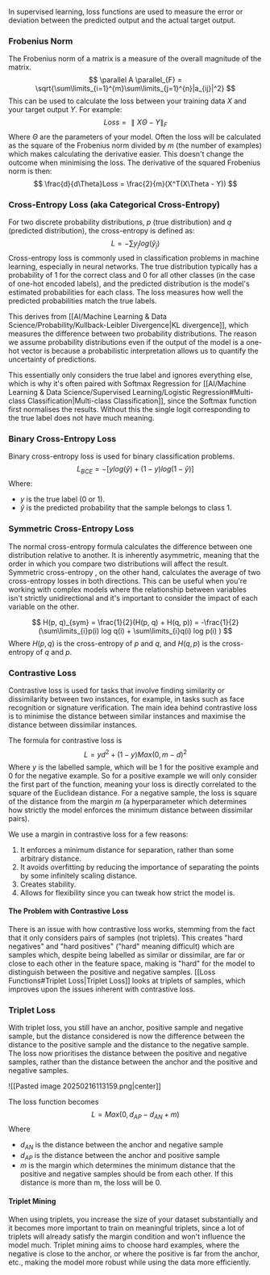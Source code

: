 In supervised learning, loss functions are used to measure the error or deviation between the predicted output and the actual target output.
### Frobenius Norm
The Frobenius norm of a matrix is a measure of the overall magnitude of the matrix. 
$$
\parallel A \parallel_{F} = \sqrt{\sum\limits_{i=1}^{m}\sum\limits_{j=1}^{n}|a_{ij}|^2}
$$
This can be used to calculate the loss between your training data $X$ and your target output $Y$. For example:
$$
Loss = \parallel X\Theta - Y \parallel_F
$$
Where $\Theta$ are the parameters of your model.
Often the loss will be calculated as the square of the Frobenius norm divided by $m$ (the number of examples) which makes calculating the derivative easier. This doesn't change the outcome when minimising the loss. The derivative of the squared Frobenius norm is then:
$$
\frac{d}{d\Theta}Loss = \frac{2}{m}(X^T(X\Theta - Y))
$$
### Cross-Entropy Loss (aka Categorical Cross-Entropy)
For two discrete probability distributions, $p$ (true distribution) and $q$ (predicted distribution), the cross-entropy is defined as: 
$$L=-∑y_{j}​log(\hat{y}​_j​)$$
Cross-entropy loss is commonly used in classification problems in machine learning, especially in neural networks. The true distribution typically has a probability of 1 for the correct class and 0 for all other classes (in the case of one-hot encoded labels), and the predicted distribution is the model's estimated probabilities for each class. The loss measures how well the predicted probabilities match the true labels. 

This derives from [[AI/Machine Learning & Data Science/Probability/Kullback-Leibler Divergence|KL divergence]], which measures the difference between two probability distributions. The reason we assume probability distributions even if the output of the model is a one-hot vector is because a probabilistic interpretation allows us to quantify the uncertainty of predictions.

This essentially only considers the true label and ignores everything else, which is why it's often paired with Softmax Regression for [[AI/Machine Learning & Data Science/Supervised Learning/Logistic Regression#Multi-class Classification|Multi-class Classification]], since the Softmax function first normalises the results. Without this the single logit corresponding to the true label does not have much meaning.
### Binary Cross-Entropy Loss
Binary cross-entropy loss is used for binary classification problems. 
$$L_{BCE}​=−[ylog(\hat{y}​)+(1−y)log(1−\hat{y}​)]$$
Where:
- $y$ is the true label (0 or 1).
- $\hat{y}$​ is the predicted probability that the sample belongs to class 1.
### Symmetric Cross-Entropy Loss
The normal cross-entropy formula calculates the difference between one distribution relative to another. It is inherently asymmetric, meaning that the order in which you compare two distributions will affect the result. Symmetric cross-entropy , on the other hand, calculates the average of two cross-entropy losses in both directions. This can be useful when you're working with complex models where the relationship between variables isn't strictly unidirectional and it's important to consider the impact of each variable on the other.

$$
H(p, q)_{sym} = \frac{1}{2}(H(p, q) + H(q, p)) = -\frac{1}{2}(\sum\limits_{i}p(i) log q(i) + \sum\limits_{i}q(i) log p(i) )
$$
Where $H(p, q)$ is the cross-entropy of $p$ and $q$, and $H(q, p)$ is the cross-entropy of $q$ and $p$.
### Contrastive Loss
Contrastive loss is used for tasks that involve finding similarity or dissimilarity between two instances, for example, in tasks such as face recognition or signature verification. The main idea behind contrastive loss is to minimise the distance between similar instances and maximise the distance between dissimilar instances.

The formula for contrastive loss is
$$
L = yd^{2} + (1-y)Max(0, m-d)^{2}
$$
Where $y$ is the labelled sample, which will be $1$ for the positive example and $0$ for the negative example. So for a positive example we will only consider the first part of the function, meaning your loss is directly correlated to the square of the Euclidean distance. For a negative sample, the loss is square of the distance from the margin $m$ (a hyperparameter which determines how strictly the model enforces the minimum distance between dissimilar pairs). 

We use a margin in contrastive loss for a few reasons:
1. It enforces a minimum distance for separation, rather than some arbitrary distance.
2. It avoids overfitting by reducing the importance of separating the points by some infinitely scaling distance.
3. Creates stability.
4. Allows for flexibility since you can tweak how strict the model is.
#### The Problem with Contrastive Loss
There is an issue with how contrastive loss works, stemming from the fact that it only considers pairs of samples (not triplets). This creates "hard negatives" and "hard positives" ("hard" meaning difficult) which are samples which, despite being labelled as similar or dissimilar, are far or close to each other in the feature space, making is "hard" for the model to distinguish between the positive and negative samples. [[Loss Functions#Triplet Loss|Triplet Loss]] looks at triplets of samples, which improves upon the issues inherent with contrastive loss.
### Triplet Loss
With triplet loss, you still have an anchor, positive sample and negative sample, but the distance considered is now the difference between the distance to the positive sample and the distance to the negative sample. The loss now prioritises the distance between the positive and negative samples, rather than the distance between the anchor and the positive and negative samples. 

![[Pasted image 20250216113159.png|center]]

The loss function becomes
$$
L = Max(0, d_{AP} - d_{AN} + m)
$$
Where
- $d_{AN}$ is the distance between the anchor and negative sample
- $d_{AP}$ is the distance between the anchor and positive sample
- $m$ is the margin which determines the minimum distance that the positive and negative samples should be from each other. If this distance is more than m, the loss will be 0.
#### Triplet Mining
When using triplets, you increase the size of your dataset substantially and it becomes more important to train on meaningful triplets, since a lot of triplets will already satisfy the margin condition and won't influence the model much. Triplet mining aims to choose hard examples, where the negative is close to the anchor, or where the positive is far from the anchor, etc., making the model more robust while using the data more efficiently. 
